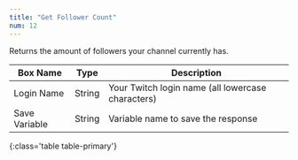 ```yaml
---
title: "Get Follower Count"
num: 12
---
```


Returns the amount of followers your channel currently has.

| Box Name | Type | Description | 
|-------|--------|--------
|Login Name|String|Your Twitch login name (all lowercase characters)
|Save Variable|String|Variable name to save the response
{:class='table table-primary'}










